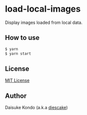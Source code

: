 # load-local-images

Display images loaded from local data.

## How to use

```sh
$ yarn
$ yarn start
```

## License

[MIT License](https://github.com/diescake/igata/blob/master/LICENSE)

## Author

Daisuke Kondo (a.k.a [diescake](https://twitter.com/diescake))
